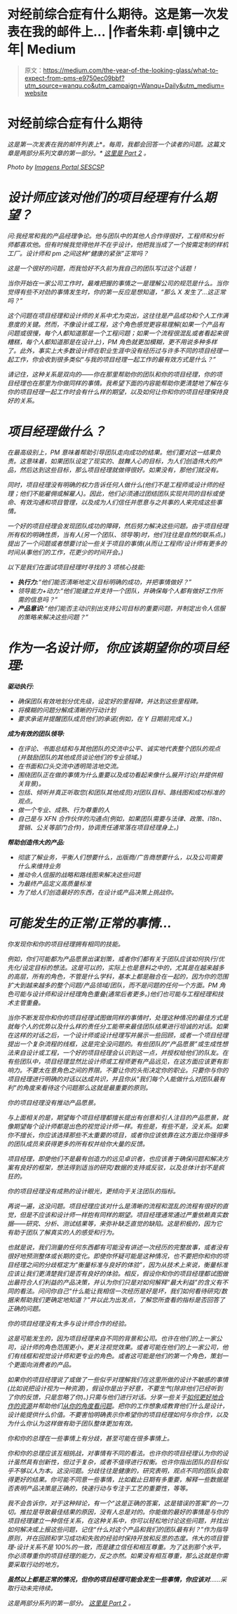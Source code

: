 # 对经前综合症有什么期待。这是第一次发表在我的邮件上… |作者朱莉·卓|镜中之年| Medium

> 原文：<https://medium.com/the-year-of-the-looking-glass/what-to-expect-from-pms-e9750ec09bbf?utm_source=wanqu.co&utm_campaign=Wanqu+Daily&utm_medium=website>

# 对经前综合症有什么期待

*这是第一次发表在我的邮件列表上*[](http://www.juliezhuo.com/design/mailinglist.html)**。每周，我都会回答一个读者的问题。这篇文章是两部分系列文章的第一部分。* [*这里是 Part 2*](/the-year-of-the-looking-glass/what-to-expect-from-pms-part-2-191a89b42d7d) *。**



*Photo by [Imagens Portal SESCSP](https://www.flickr.com/photos/sescsp/)*



# *设计师应该对他们的项目经理有什么期望？*

*问:我经常和我的产品经理争论。他与团队中的其他人合作得很好，工程师和分析师都喜欢他。但有时候我觉得他并不在乎设计，他把我当成了一个按需定制的样机工厂。设计师和 pm 之间这种“健康的紧张”正常吗？*

*这是一个很好的问题，而我恰好不久前为我自己的团队写过这个话题！*

*当你开始在一家公司工作时，最难把握的事情之一是理解公司的规范是什么。当你觉得有些不对劲的事情发生时，你的第一反应是想知道，“那么 X 发生了…这正常吗？”*

*这个问题在项目经理和设计师的关系中尤为突出，这往往是产品成功和个人工作满意度的关键。然而，不像设计或工程，这个角色感觉更容易理解(如果一个产品有问题或很慢，每个人都知道那是一个工程问题；如果一个流程很混乱或者看起来很糟糕，每个人都知道那是在设计上)，PM 角色就更加模糊，更不用说多种多样了。此外，事实上大多数设计师在职业生涯中没有经历过与许多不同的项目经理一起工作，你会收到很多类似“与我的项目经理一起工作的最有效方式是什么？”*

*请记住，这种关系是双向的——你在那里帮助你的团队和你的项目经理，你的项目经理也在那里为你做同样的事情。我希望下面的内容能帮助你更清楚地了解在与你的项目经理一起工作时会有什么样的期望，以及如何让你和你的项目经理保持良好的关系。*

# *项目经理做什么？*

*在最高级别上，PM 意味着帮助引导团队走向成功的结果。他们要对这一结果负责。这意味着，如果团队设定了现实的、鼓舞人心的目标，为人们创造伟大的产品，然后达到这些目标，那么项目经理就做得很好。如果没有，那他们就没有。*

*同时，项目经理没有明确的权力告诉任何人做什么(他们不是工程师或设计师的经理；他们不能雇佣或解雇人)。因此，他们必须通过团结团队实现共同的目标或使命、有效沟通和项目管理，以及成为人们信任并愿意与之共事的人来完成这些事情。*

*一个好的项目经理会发现团队成功的障碍，然后努力解决这些问题。由于项目经理所有权的明确性质，当有人(另一个团队、领导等)时，他们往往是自然的联系点。)提出了一个问题或者想要讨论一些关于项目的事情(从而让工程师/设计师有更多的时间从事他们的工作，花更少的时间开会。)*

*以下是我们在面试项目经理时寻找的 3 项核心技能:*

*   ***执行力:**“他们能否清晰地定义目标明确的成功，并把事情做好？”*
*   *领导能力+动力:“他们能建立并支持一个团队，并确保每个人都有做好工作所需的信息吗？”*
*   ***产品意识:**“他们能否主动识别出支持公司目标的重要问题，并制定出令人信服的策略来解决这些问题？”*

# *作为一名设计师，你应该期望你的项目经理:*

***驱动执行:***

*   *确保团队有效地划分优先级，设定好的里程碑，并达到这些里程碑。*
*   *将模糊的问题分解成清晰的行动计划*
*   *要求承诺并提醒团队成员他们的承诺(例如，在 Y 日期前完成 X。)*

***成为有效的团队领导:***

*   *在评论、书面总结和与其他团队的交流中公平、诚实地代表整个团队的观点(并鼓励团队的其他成员谈论他们的专业领域。)*
*   *在书面和口头交流中透明简洁地交流。*
*   *围绕团队正在做的事情为什么重要以及成功看起来像什么展开讨论(并提供相关背景)。*
*   *包括、倾听并真正听取您(和团队其他成员)对团队目标、路线图和成功标准的观点。*
*   *做一个专业、成熟、行为尊重的人*
*   *自己是与 XFN 合作伙伴的沟通点(例如，如果团队需要与法律、政策、i18n、营销、公关等部门合作)，协调责任通常落在项目经理身上。)*

***帮助创造伟大的产品:***

*   *彻底了解业务，平衡人们想要什么，出版商/广告商想要什么，以及公司需要什么来维持业务*
*   *推动令人信服的战略和路线图来解决这些问题*
*   *为最终产品定义高质量标准*
*   *为了给人们创造最好的东西，在设计或产品决策上挑战你。*

# *可能发生的正常/正常的事情…*

*你发现你和你的项目经理拥有相同的技能。*

*例如，你们可能都为产品愿景出谋划策，或者你们都有关于团队应该如何执行/优先化/设定目标的想法。这是可以的，实际上也是意料之中的，尤其是在越来越多的高层，所有的角色，不管是什么学科，基本上都是融合在一起的，因为你的范围扩大到越来越多的整个问题/产品领域/团队，而不是问题的任何一个方面。PM 角色可能与设计师和设计经理角色重叠(通常后者更多。)他们也可能与工程经理和技术主管重叠。*

*当你不断发现你和你的项目经理试图做同样的事情时，处理这种情况的最佳方式是就每个人的优势以及什么样的责任分工能带来最佳团队结果进行坦诚的对话。如果在这样的对话之后，一个设计师或设计经理写并展示一些回顾，或者一个项目经理提出一个复杂流程的线框，这是完全没问题的。有些团队的“产品愿景”或生成性想法来自设计或工程，一个好的项目经理会认识到这一点，并授权给他们的队友。在有些团队中，项目经理显然比设计师或工程师更有产品远见，在这方面应该更有影响力。不要太在意角色之间的界限。不要让你的头衔决定你的职业。只要你与你的项目经理进行明确的对话以达成共识，并且你从“我们每个人能做什么对团队最有利”的角度来看待这个问题那么这就是最重要的原则。*

*你的项目经理没有推动产品愿景。*

*与上面相关的是，期望每个项目经理都擅长提出有创意和引人注目的产品愿景，就像期望每个设计师都是出色的视觉设计师一样。有些是，有些不是，没关系。如果你不擅长，你应该选择那些不太重要的项目，或者你应该依靠在这方面比你强得多的团队成员来获得更多的所有权并给你大量的反馈。*

*项目经理，即使他们不是最有创造力的远见卓识者，也应该善于确保问题和解决方案有良好的框架，想法得到适当的研究/数据的支持或反驳，以及总体计划不是疯狂的。*

*你的项目经理没有成熟的设计眼光，更倾向于关注团队的指标。*

*再说一遍，这没问题。项目经理应该对什么是清晰的流程和混乱的流程有很好的直觉，但是不应该和设计师一样抱有同样的期望。项目经理通常通过严重依赖真实数据——研究、分析、测试结果等，来弥补缺乏直觉的缺陷。这是积极的，因为它有助于团队了解真实的人的感受和行为。*

*也就是说，我们测量的任何东西都有可能没有讲述一次经历的完整故事，或者没有很好地预测整体或长期的变化。即使你怀疑可能是这种情况，也不要把你和你的项目经理之间的分歧框定为“衡量标准与良好的体验”，因为从技术上来说，衡量标准应该让我们更清楚我们是否有良好的体验。相反，假设你和你的项目经理都试图做出最符合人们利益的产品决策，并认为你们只是对如何解释“最大利益”的含义有不同的看法。问问你自己“什么能让我相信一次经历是好是坏，我们如何看待研究/数据来帮助我们更确定地知道？”并以此为出发点，了解您所查看的指标是否回答了正确的问题。*

*你的项目经理没有太多与设计师合作的经验。*

*这是可能发生的，因为项目经理来自不同的背景和公司。也许在他们的上一家公司，设计师的角色范围更小，更关注视觉效果。或者可能在他们的上一家公司，他们有线框和视觉设计师和更专业的角色。或者这可能是他们的第一个角色，策划一个更面向消费者的产品。*

*如果你的项目经理说了或做了一些似乎对理解我们在这里所做的设计不敏感的事情(比如说把设计视为一种资源)，假设你是出于好意，不要生气(除非他们已经听到了你的反馈，只是忽略了你)。)只需与他们进行对话。分享一些关于[如何更好地合作的资源](/the-year-of-the-looking-glass/how-to-work-with-designers-6c975dede146)并帮助他们[从你的角度看问题](/the-year-of-the-looking-glass/8-unintuitive-lessons-on-being-a-designer-ca7e97a572ee)。把你的工作想象成教育他们什么是设计，设计能提供什么价值。不要害怕明确表示你希望你的项目经理如何与你合作，以及为什么你认为这样做有助于团队整体更加有效。*

*你和你的总理在一些事情上有分歧，甚至可能在很多事情上。*

*你和你的总理应该互相挑战，对事情有不同的看法。也许你的项目经理认为你的设计虽然具有创新性，但过于复杂，或者不值得进行权衡。也许你指出团队的目标似乎不够以人为本。这没问题。分歧往往是健康的，研究表明，观点不同的团队会取得更好的结果。你可能不同意一些事情，比如截止日期有多重要，解释一些数据是否表明产品决策是正确的，快速行动与专注于工艺的重要性，等等。*

*我不会告诉你，对于这种辩论，有一个“这是正确的答案，这是错误的答案”的一刀切。推拉是导致最佳结果的原因，没有人总是对的。你能做的最好的事情是与你的项目经理建立一种信任关系，在这种关系中，你可以轻松地讨论这些问题，并找出如何解决或上报这些问题，记住“什么对这个产品和我们的团队最有利？”作为指导原则，并在回顾和学习成功和失败的经验时保持开放和反思的态度。伟大的项目管理-设计关系不是 100%的一致，而是建立信任和相互尊重。为了达到那个水平，你必须尊重你的项目经理的能力，反之亦然。如果没有相互尊重，那么这就是你需要采取行动的地方。*

***虽然以上都是正常的情况，但你的项目经理可能会发生一些事情，你应该对**……*采取行动未完待续。**

*这是两部分系列的第一部分。 [*这里是 Part 2*](/the-year-of-the-looking-glass/what-to-expect-from-pms-part-2-191a89b42d7d) *。**